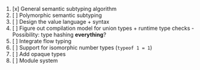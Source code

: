 1. [x] General semantic subtyping algorithm
2. [ ] Polymorphic semantic subtyping
3. [ ] Design the value language + syntax
4. [ ] Figure out compilation model for union types + runtime type checks
       - Possibility: type hashing **everything**?
10. [ ] Integrate flow typing
100. [ ] Support for isomorphic number types (`typeof 1 = 1`)
100. [ ] Add opaque types
100. [ ] Module system
